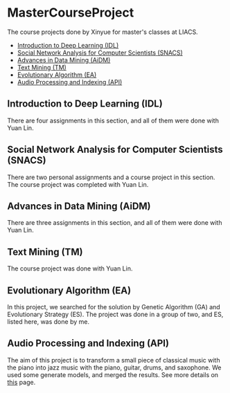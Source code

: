# MasterCourseProject
The course projects done by Xinyue for master's classes at LIACS.

* [Introduction to Deep Learning (IDL)](#1.1)
* [Social Network Analysis for Computer Scientists (SNACS)](#1.2)
* [Advances in Data Mining (AiDM)](#1.3)
* [Text Mining (TM)](#1.4)
* [Evolutionary Algorithm (EA)](#1.5)
* [Audio Processing and Indexing (API)](#1.6)

## Introduction to Deep Learning (IDL)
There are four assignments in this section, and all of them were done with Yuan Lin. 
## Social Network Analysis for Computer Scientists (SNACS)
There are two personal assignments and a course project in this section. The course project was completed with Yuan Lin.
## Advances in Data Mining (AiDM)
There are three assignments in this section, and all of them were done with Yuan Lin.
## Text Mining (TM)
The course project was done with Yuan Lin.
## Evolutionary Algorithm (EA)
In this project, we searched for the solution by Genetic Algorithm (GA) and Evolutionary Strategy (ES). The project was done in a group of two, and ES, listed here, was done by me.
## Audio Processing and Indexing (API)
The aim of this project is to transform a small piece of classical music with the piano into jazz music with the piano, guitar, drums, and saxophone. We used some generate models, and merged the results. See more details on [this](https://github.com/hwqddddd/API_final_project.git) page.
